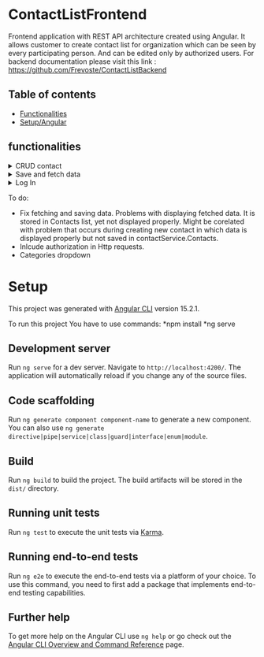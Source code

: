 # ContactListFrontend

Frontend application with REST API architecture created using Angular. It allows customer to create contact list for organization which can be seen by every participating person. And can be edited only by authorized users. For backend documentation please visit this link : https://github.com/Frevoste/ContactListBackend

## Table of contents
* [Functionalities](#functionalities)
* [Setup/Angular](#setup)

## functionalities

<details><summary>CRUD contact</summary>
</details>
<details><summary>Save and fetch data</summary>
To be fixed :(
</details>
<details><summary>Log In</summary>
Example data: 
  email: exampleUser@example.com
  password: example@1234
</details>



To do:
* Fix fetching and saving data. Problems with displaying fetched data. It is stored in Contacts list, yet not displayed properly. Might be corelated with problem that occurs during creating new contact in which data is displayed properly but not saved in contactService.Contacts.
* Inlcude authorization in Http requests.
* Categories dropdown

# Setup
This project was generated with [Angular CLI](https://github.com/angular/angular-cli) version 15.2.1.

To run this project You have to use commands:
*npm install
*ng serve


## Development server

Run `ng serve` for a dev server. Navigate to `http://localhost:4200/`. The application will automatically reload if you change any of the source files.

## Code scaffolding

Run `ng generate component component-name` to generate a new component. You can also use `ng generate directive|pipe|service|class|guard|interface|enum|module`.

## Build

Run `ng build` to build the project. The build artifacts will be stored in the `dist/` directory.

## Running unit tests

Run `ng test` to execute the unit tests via [Karma](https://karma-runner.github.io).

## Running end-to-end tests

Run `ng e2e` to execute the end-to-end tests via a platform of your choice. To use this command, you need to first add a package that implements end-to-end testing capabilities.

## Further help

To get more help on the Angular CLI use `ng help` or go check out the [Angular CLI Overview and Command Reference](https://angular.io/cli) page.
